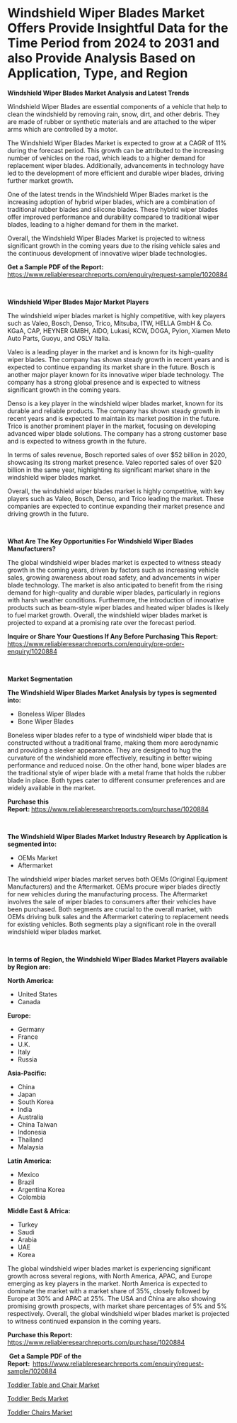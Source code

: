 <p><h1>Windshield Wiper Blades Market Offers Provide Insightful Data for the Time Period from 2024 to 2031 and also Provide Analysis Based on Application, Type, and Region</h1></p><p><strong>Windshield Wiper Blades Market Analysis and Latest Trends</strong></p>
<p><p>Windshield Wiper Blades are essential components of a vehicle that help to clean the windshield by removing rain, snow, dirt, and other debris. They are made of rubber or synthetic materials and are attached to the wiper arms which are controlled by a motor.</p><p>The Windshield Wiper Blades Market is expected to grow at a CAGR of 11% during the forecast period. This growth can be attributed to the increasing number of vehicles on the road, which leads to a higher demand for replacement wiper blades. Additionally, advancements in technology have led to the development of more efficient and durable wiper blades, driving further market growth.</p><p>One of the latest trends in the Windshield Wiper Blades market is the increasing adoption of hybrid wiper blades, which are a combination of traditional rubber blades and silicone blades. These hybrid wiper blades offer improved performance and durability compared to traditional wiper blades, leading to a higher demand for them in the market.</p><p>Overall, the Windshield Wiper Blades Market is projected to witness significant growth in the coming years due to the rising vehicle sales and the continuous development of innovative wiper blade technologies.</p></p>
<p><strong>Get a Sample PDF of the Report:&nbsp;</strong> <a href="https://www.reliableresearchreports.com/enquiry/request-sample/1020884">https://www.reliableresearchreports.com/enquiry/request-sample/1020884</a></p>
<p>&nbsp;</p>
<p><strong>Windshield Wiper Blades Major Market Players</strong></p>
<p><p>The windshield wiper blades market is highly competitive, with key players such as Valeo, Bosch, Denso, Trico, Mitsuba, ITW, HELLA GmbH & Co. KGaA, CAP, HEYNER GMBH, AIDO, Lukasi, KCW, DOGA, Pylon, Xiamen Meto Auto Parts, Guoyu, and OSLV Italia. </p><p>Valeo is a leading player in the market and is known for its high-quality wiper blades. The company has shown steady growth in recent years and is expected to continue expanding its market share in the future. Bosch is another major player known for its innovative wiper blade technology. The company has a strong global presence and is expected to witness significant growth in the coming years.</p><p>Denso is a key player in the windshield wiper blades market, known for its durable and reliable products. The company has shown steady growth in recent years and is expected to maintain its market position in the future. Trico is another prominent player in the market, focusing on developing advanced wiper blade solutions. The company has a strong customer base and is expected to witness growth in the future.</p><p>In terms of sales revenue, Bosch reported sales of over $52 billion in 2020, showcasing its strong market presence. Valeo reported sales of over $20 billion in the same year, highlighting its significant market share in the windshield wiper blades market.</p><p>Overall, the windshield wiper blades market is highly competitive, with key players such as Valeo, Bosch, Denso, and Trico leading the market. These companies are expected to continue expanding their market presence and driving growth in the future.</p></p>
<p>&nbsp;</p>
<p><strong>What Are The Key Opportunities For Windshield Wiper Blades Manufacturers?</strong></p>
<p><p>The global windshield wiper blades market is expected to witness steady growth in the coming years, driven by factors such as increasing vehicle sales, growing awareness about road safety, and advancements in wiper blade technology. The market is also anticipated to benefit from the rising demand for high-quality and durable wiper blades, particularly in regions with harsh weather conditions. Furthermore, the introduction of innovative products such as beam-style wiper blades and heated wiper blades is likely to fuel market growth. Overall, the windshield wiper blades market is projected to expand at a promising rate over the forecast period.</p></p>
<p><strong>Inquire or Share Your Questions If Any Before Purchasing This Report:</strong> <a href="https://www.reliableresearchreports.com/enquiry/pre-order-enquiry/1020884">https://www.reliableresearchreports.com/enquiry/pre-order-enquiry/1020884</a></p>
<p>&nbsp;</p>
<p><strong>Market Segmentation</strong></p>
<p><strong>The Windshield Wiper Blades Market Analysis by types is segmented into:</strong></p>
<p><ul><li>Boneless Wiper Blades</li><li>Bone Wiper Blades</li></ul></p>
<p><p>Boneless wiper blades refer to a type of windshield wiper blade that is constructed without a traditional frame, making them more aerodynamic and providing a sleeker appearance. They are designed to hug the curvature of the windshield more effectively, resulting in better wiping performance and reduced noise. On the other hand, bone wiper blades are the traditional style of wiper blade with a metal frame that holds the rubber blade in place. Both types cater to different consumer preferences and are widely available in the market.</p></p>
<p><strong>Purchase this Report:&nbsp;</strong><a href="https://www.reliableresearchreports.com/purchase/1020884">https://www.reliableresearchreports.com/purchase/1020884</a></p>
<p>&nbsp;</p>
<p><strong>The Windshield Wiper Blades Market Industry Research by Application is segmented into:</strong></p>
<p><ul><li>OEMs Market</li><li>Aftermarket</li></ul></p>
<p><p>The windshield wiper blades market serves both OEMs (Original Equipment Manufacturers) and the Aftermarket. OEMs procure wiper blades directly for new vehicles during the manufacturing process. The Aftermarket involves the sale of wiper blades to consumers after their vehicles have been purchased. Both segments are crucial to the overall market, with OEMs driving bulk sales and the Aftermarket catering to replacement needs for existing vehicles. Both segments play a significant role in the overall windshield wiper blades market.</p></p>
<p>&nbsp;</p>
<p><strong>In terms of Region, the Windshield Wiper Blades Market Players available by Region are:</strong></p>
<p>
    <p> <strong> North America: </strong>
        <ul>
            <li>United States</li>
            <li>Canada</li>
        </ul>
        </p> 
    <p> <strong> Europe: </strong>
        <ul>
            <li>Germany</li>
            <li>France</li>
            <li>U.K.</li>
            <li>Italy</li>
            <li>Russia</li>
        </ul>
        </p> 
    <p> <strong> Asia-Pacific: </strong>
        <ul>
            <li>China</li>
            <li>Japan</li>
            <li>South Korea</li>
            <li>India</li>
            <li>Australia</li>
            <li>China Taiwan</li>
            <li>Indonesia</li>
            <li>Thailand</li>
            <li>Malaysia</li>
        </ul>
        </p> 
    <p> <strong> Latin America: </strong>
        <ul>
            <li>Mexico</li>
            <li>Brazil</li>
            <li>Argentina Korea</li>
            <li>Colombia</li>
        </ul>
        </p> 
    <p> <strong> Middle East & Africa: </strong>
        <ul>
            <li>Turkey</li>
            <li>Saudi</li>
            <li>Arabia</li>
            <li>UAE</li>
            <li>Korea</li>
        </ul>
    </p>
    </p>
<p><p>The global windshield wiper blades market is experiencing significant growth across several regions, with North America, APAC, and Europe emerging as key players in the market. North America is expected to dominate the market with a market share of 35%, closely followed by Europe at 30% and APAC at 25%. The USA and China are also showing promising growth prospects, with market share percentages of 5% and 5% respectively. Overall, the global windshield wiper blades market is projected to witness continued expansion in the coming years.</p></p>
<p><strong>Purchase this Report: </strong><a href="https://www.reliableresearchreports.com/purchase/1020884">https://www.reliableresearchreports.com/purchase/1020884</a></p>
<p>&nbsp;<strong>Get a Sample PDF of the Report:&nbsp;&nbsp;</strong><a href="https://www.reliableresearchreports.com/enquiry/request-sample/1020884">https://www.reliableresearchreports.com/enquiry/request-sample/1020884</a></p>
<p><strong></strong></p>
<p><p><a href="https://view.publitas.com/reportprime-1/toddler-table-and-chair-market-research-report-unlocks-analysis-on-the-market-financial-status-market-size-and-market-revenue-upto-2030/">Toddler Table and Chair Market</a></p><p><a href="https://view.publitas.com/reportprime-1/toddler-beds-market-challenges-opportunities-and-growth-drivers-and-major-market-players-forecasted-for-period-from-2023-2030/">Toddler Beds Market</a></p><p><a href="https://view.publitas.com/reportprime-1/toddler-chairs-market-research-report-provides-thorough-industry-overview-which-offers-an-in-depth-analysis-of-product-trends-and-new-market-divisions/">Toddler Chairs Market</a></p></p>
